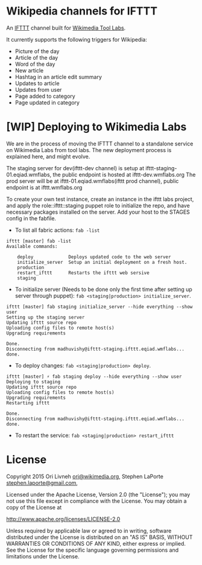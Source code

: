 # Wikipedia channels for IFTTT

An [IFTTT](https://ifttt.com/recipes) channel built for [Wikimedia Tool Labs](http://tools.wmflabs.org/).

It currently supports the following triggers for Wikipedia:

 - Picture of the day
 - Article of the day
 - Word of the day
 - New article
 - Hashtag in an article edit summary
 - Updates to article
 - Updates from user
 - Page added to category
 - Page updated in category

# [WIP] Deploying to Wikimedia Labs

We are in the process of moving the IFTTT channel to a standalone service on Wikimedia Labs from tool labs. The new deployment process is explained here, and might evolve.

The staging server for dev(ifttt-dev channel) is setup at ifttt-staging-01.eqiad.wmflabs, the public endpoint is hosted at ifttt-dev.wmflabs.org
The prod server will be at ifttt-01.eqiad.wmflabs(ifttt prod channel), public endpoint is at ifttt.wmflabs.org

To create your own test instance, create an instance in the ifttt labs project, and apply the role::ifttt::staging puppet role to initialize the repo, and have necessary packages installed on the server. Add your host to the STAGES config in the fabfile.

* To list all fabric actions: `fab -list`
```
ifttt [master] fab -list
Available commands:

    deploy             Deploys updated code to the web server
    initialize_server  Setup an initial deployment on a fresh host.
    production
    restart_ifttt      Restarts the ifttt web sersive
    staging
```

* To initialize server (Needs to be done only the first time after setting up server through puppet):
`fab <staging|production> initialize_server`.
```
ifttt [master] fab staging initialize_server --hide everything --show user
Setting up the staging server
Updating ifttt source repo
Uploading config files to remote host(s)
Upgrading requirements

Done.
Disconnecting from madhuvishy@ifttt-staging.ifttt.eqiad.wmflabs... done.
```

* To deploy changes: `fab <staging|production> deploy`.
```
ifttt [master] ⚡ fab staging deploy --hide everything --show user
Deploying to staging
Updating ifttt source repo
Uploading config files to remote host(s)
Upgrading requirements
Restarting ifttt

Done.
Disconnecting from madhuvishy@ifttt-staging.ifttt.eqiad.wmflabs... done.
```

* To restart the service: `fab <staging|production> restart_ifttt`

# License

Copyright 2015 Ori Livneh <ori@wikimedia.org>,
               Stephen LaPorte <stephen.laporte@gmail.com>,

Licensed under the Apache License, Version 2.0 (the "License");
you may not use this file except in compliance with the License.
You may obtain a copy of the License at

  http://www.apache.org/licenses/LICENSE-2.0

Unless required by applicable law or agreed to in writing, software
distributed under the License is distributed on an "AS IS" BASIS,
WITHOUT WARRANTIES OR CONDITIONS OF ANY KIND, either express or implied.
See the License for the specific language governing permissions and
limitations under the License.
